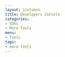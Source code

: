 ```yaml
---
layout: 1columns
title: Developers Console
categories: 
- SDKs 
- More Tools
menu: 
- Tools
tags: 
- more tools
---
```


<iframe id="apigee_embed"
  src="javascript:void(0)"
    scrolling="no"
      frameborder="0"
        width="100%"
          height="600">
</iframe>
<script type="text/javascript">
            document.getElementById('apigee_embed').src =
                 'https://apigee.com/meli/embed/console/melidev?v=2';
</script>
